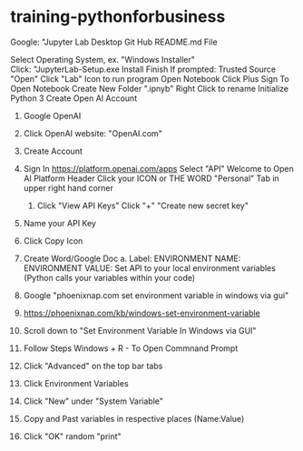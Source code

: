 # training-pythonforbusiness

Google: "Jupyter Lab Desktop Git Hub README.md File

Select Operating System, ex. "Windows Installer"    
Click: "JupyterLab-Setup.exe
Install
Finish
If prompted: Trusted Source "Open"
Click "Lab" Icon to run program
Open Notebook
Click Plus Sign To Open Notebook
Create New Folder ".ipnyb" 
Right Click to rename
Initialize Python 3
Create Open AI Account
1.  Google OpenAI
2.  Click OpenAI website: "OpenAI.com"
3.  Create Account
4.  Sign In
https://platform.openai.com/apps
Select "API"
Welcome to Open AI Platform Header
Click your ICON or THE WORD "Personal" Tab in upper right hand corner
    1.  Click "View API Keys"
Click "+" "Create new secret key"
1.  Name your API Key
2.  Click Copy Icon
3.  Create Word/Google Doc 
    a.  Label:  ENVIRONMENT NAME:
                ENVIRONMENT VALUE:
Set API to your local environment variables
(Python calls your variables within your code)

1.  Google "phoenixnap.com set environment variable in windows via gui"
2.  https://phoenixnap.com/kb/windows-set-environment-variable
3.  Scroll down to "Set Environment Variable In Windows via GUI"
4.  Follow Steps
Windows + R - To Open Commnand Prompt
1.  Click "Advanced" on the top bar tabs
2.  Click Environment Variables
3.  Click "New" under "System Variable"
4.  Copy and Past variables in respective places (Name:Value)
5.  Click "OK"
random "print"
